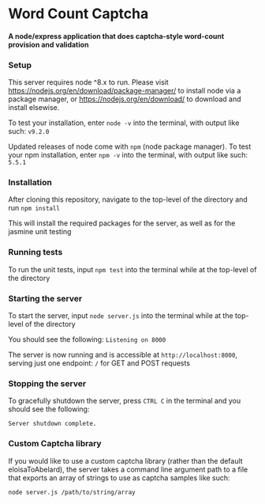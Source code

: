 # Word Count Captcha
#### A node/express application that does captcha-style word-count provision and validation

### Setup
This server requires node ^8.x to run. Please visit <https://nodejs.org/en/download/package-manager/> to install node via a package manager, or <https://nodejs.org/en/download/> to download and install elsewise.

To test your installation, enter `node -v` into the terminal, with output like such: `v9.2.0`

Updated releases of node come with `npm` (node package manager). To test your npm installation, enter `npm -v` into the terminal, with output like such: `5.5.1`



### Installation
After cloning this repository, navigate to the top-level of the directory and run `npm install`

This will install the required packages for the server, as well as for the jasmine unit testing


### Running tests
To run the unit tests, input `npm test` into the terminal while at the top-level of the directory


### Starting the server
To start the server, input `node server.js` into the terminal while at the top-level of the directory

You should see the following: `Listening on 8000`

The server is now running and is accessible at `http://localhost:8000`, serving just one endpoint: `/` for GET and POST requests


### Stopping the server

To gracefully shutdown the server, press `CTRL C` in the terminal and you should see the following: 
```Shutting down server...
Server shutdown complete.
```


### Custom Captcha library
If you would like to use a custom captcha library (rather than the default eloisaToAbelard), the server takes a command line argument path to a file that exports an array of strings to use as captcha samples like such:

`node server.js /path/to/string/array`
